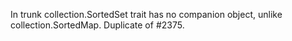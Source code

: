 In trunk collection.SortedSet trait has no companion object, unlike collection.SortedMap.
Duplicate of #2375.
